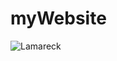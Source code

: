 # myWebsite
![Lamareck](https://user-images.githubusercontent.com/129326666/228857631-003ef988-47c6-4f2b-8d9e-34481551b354.png)

